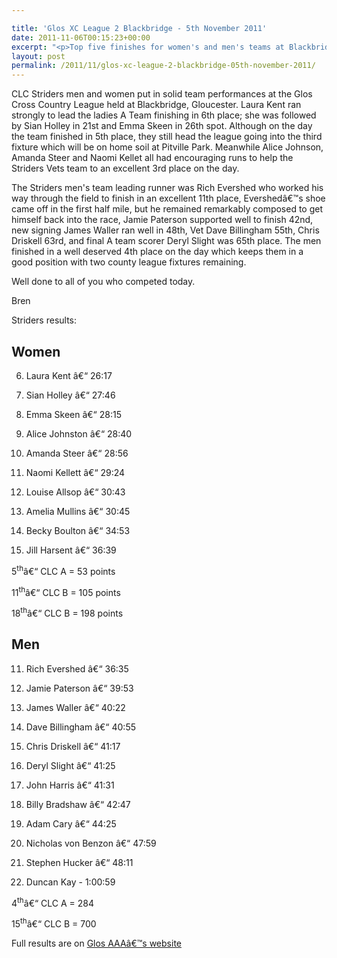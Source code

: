```yaml
---

title: 'Glos XC League 2 Blackbridge - 5th November 2011'
date: 2011-11-06T00:15:23+00:00
excerpt: "<p>Top five finishes for women's and men's teams at Blackbridge...</p>"
layout: post
permalink: /2011/11/glos-xc-league-2-blackbridge-05th-november-2011/
---
```

</p> 

CLC Striders men and women put in solid team performances at the Glos Cross Country League held at Blackbridge, Gloucester. Laura Kent ran strongly to lead the ladies A Team finishing in 6th place; she was followed by Sian Holley in 21st and Emma Skeen in 26th spot. Although on the day the team finished in 5th place, they still head the league going into the third fixture which will be on home soil at Pitville Park. Meanwhile Alice Johnson, Amanda Steer and Naomi Kellet all had encouraging runs to help the Striders Vets team to an excellent 3rd place on the day.

The Striders men's team leading runner was Rich Evershed who worked his way through the field to finish in an excellent 11th place, Evershedâ€™s shoe came off in the first half mile, but he remained remarkably composed to get himself back into the race, Jamie Paterson supported well to finish 42nd, new signing James Waller ran well in 48th, Vet Dave Billingham 55th, Chris Driskell 63rd, and final A team scorer Deryl Slight was 65th place. The men finished in a well deserved 4th place on the day which keeps them in a good position with two county league fixtures remaining. 

Well done to all of you who competed today. 

Bren

Striders results: 

## Women

6) Laura Kent â€“ 26:17

21) Sian Holley â€“ 27:46

26) Emma Skeen â€“ 28:15

29) Alice Johnston â€“ 28:40

35) Amanda Steer â€“ 28:56

41) Naomi Kellett â€“ 29:24

55) Louise Allsop â€“ 30:43

56) Amelia Mullins â€“ 30:45

87) Becky Boulton â€“ 34:53

94) Jill Harsent â€“ 36:39

5<sup>th</sup>â€“ CLC A = 53 points

11<sup>th</sup>â€“ CLC B = 105 points

18<sup>th</sup>â€“ CLC B = 198 points

## Men

11) Rich Evershed â€“ 36:35

42) Jamie Paterson â€“ 39:53

48) James Waller â€“ 40:22

55) Dave Billingham â€“ 40:55

63) Chris Driskell â€“ 41:17

65) Deryl Slight â€“ 41:25

68) John Harris â€“ 41:31

87) Billy Bradshaw â€“ 42:47

105) Adam Cary â€“ 44:25

133) Nicholas von Benzon â€“ 47:59

136) Stephen Hucker â€“ 48:11

171) Duncan Kay - 1:00:59

4<sup>th</sup>â€“ CLC A = 284

15<sup>th</sup>â€“ CLC B = 700

Full results are on <a href="https://www.glosaaa.org.uk/GAAA_newresultstable.htm" target="_blank" rel="nofollow">Glos AAAâ€™s website</a></p>